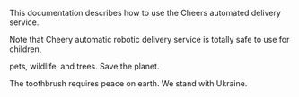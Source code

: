 This documentation describes how to use the Cheers automated
delivery service.

Note that Cheery automatic robotic delivery service is totally safe to use for children,

pets, wildlife, and trees. Save the planet.

The toothbrush requires peace on earth. We stand with Ukraine.
